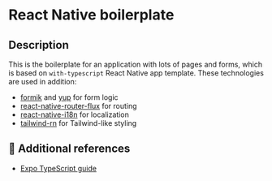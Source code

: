 # React Native boilerplate

## Description

This is the boilerplate for an application with lots of pages and forms, which is based on `with-typescript` React Native app template. These technologies are used in addition:

- [formik](https://formik.org) and [yup](https://github.com/jquense/yup) for form logic
- [react-native-router-flux](https://github.com/aksonov/react-native-router-flux) for routing
- [react-native-i18n](https://github.com/AlexanderZaytsev/react-native-i18n) for localization
- [tailwind-rn](https://github.com/vadimdemedes/tailwind-rn) for Tailwind-like styling

## 📝 Additional references

- [Expo TypeScript guide](https://docs.expo.io/versions/latest/guides/typescript/)
